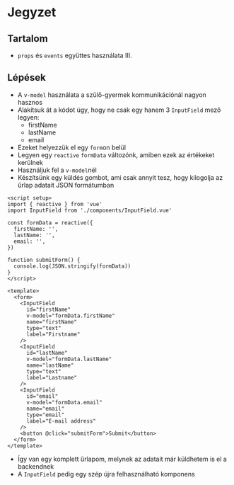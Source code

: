# Jegyzet

## Tartalom

- `props` és `events` együttes használata III.

## Lépések

- A `v-model` használata a szülő-gyermek kommunikációnál nagyon hasznos
- Alakítsuk át a kódot úgy, hogy ne csak egy hanem 3 `InputField` mező legyen:
  - firstName
  - lastName
  - email
- Ezeket helyezzük el egy `form`on belül
- Legyen egy `reactive` `formData` változónk, amiben ezek az értékeket kerülnek
- Használjuk fel a `v-model`nél
- Készítsünk egy küldés gombot, ami csak annyit tesz, hogy kilogolja az űrlap adatait JSON formátumban

```vue
<script setup>
import { reactive } from 'vue'
import InputField from './components/InputField.vue'

const formData = reactive({
  firstName: '',
  lastName: '',
  email: '',
})

function submitForm() {
  console.log(JSON.stringify(formData))
}
</script>

<template>
  <form>
    <InputField
      id="firstName"
      v-model="formData.firstName"
      name="firstName"
      type="text"
      label="Firstname"
    />
    <InputField
      id="lastName"
      v-model="formData.lastName"
      name="lastName"
      type="text"
      label="Lastname"
    />
    <InputField
      id="email"
      v-model="formData.email"
      name="email"
      type="email"
      label="E-mail address"
    />
    <button @click="submitForm">Submit</button>
  </form>
</template>
```

- Így van egy komplett űrlapom, melynek az adatait már küldhetem is el a backendnek
- A `InputField` pedig egy szép újra felhasználható komponens
